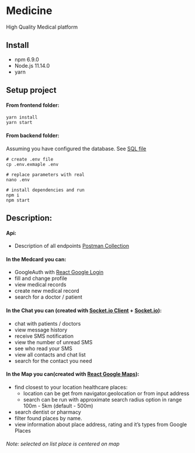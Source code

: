 Medicine
======
High Quality Medical platform

## Install
* npm 6.9.0
* Node.js 11.14.0
* yarn

## Setup project
#### From frontend folder:
```
yarn install
yarn start
```
    
#### From backend folder:
Assuming you have configured the database.
See [SQL file](/backend/src/db/db.sql)
```
# create .env file
cp .env.exmaple .env

# replace parameters with real
nano .env

# install dependencies and run
npm i
npm start
```
    
## Description:

#### Api:
   * Description of all endpoints [Postman Collection](https://documenter.getpostman.com/view/6906588/S1ETScEr)

#### In the Medcard you can:
   * GoogleAuth with [React Google Login](https://www.npmjs.com/package/react-google-login)
   * fill and change profile
   * view medical records
   * create new medical record
   * search for a doctor / patient 
   
#### In the Chat you can (created with [Socket.io Client](https://www.npmjs.com/package/socket.io-client) + [Socket.io](https://www.npmjs.com/package/socket.io)):
   * chat with patients / doctors
   * view message history
   * receive SMS notification
   * view the number of unread SMS
   * see who read your SMS
   * view all contacts and chat list
   * search for the contact you need
   
#### In the Map you can(created with [React Google Maps](https://www.npmjs.com/package/@react-google-maps/api)):
   * find closest to your location healthcare places:
        * location can be get from navigator.geolocation or from input address
        * search can be run with approximate search radius option in range 100m - 5km (default - 500m)
   * search dentist or pharmacy
   * filter found places by name.
   * view information about place address, rating and it’s types from Google Places
   
###### Note: selected on list place is centered on map
   




